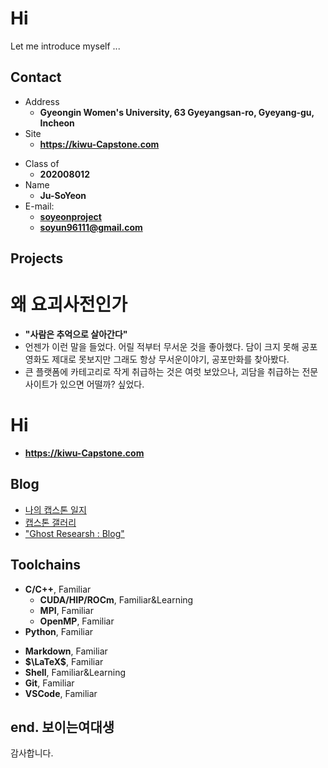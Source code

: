 # Hi 

Let me introduce myself ...

<!-- .slide -->

## Contact

- Address
  - **Gyeongin Women's University, 63 Gyeyangsan-ro, Gyeyang-gu, Incheon**
- Site
  - **<https://kiwu-Capstone.com>**

<!-- .slide vertical=true -->

- Class of
  - **202008012**
- Name
  - **Ju-SoYeon**
- E-mail:
  - **[soyeonproject](mailto:i@kiwu-Capstone.com)**
  - **[soyun96111@gmail.com](mailto:soyun96111@gmail.com)**

<!-- .slide -->

## Projects

<!-- .slide vertical=true -->

# 왜 요괴사전인가
 - **"사람은 추억으로 살아간다"**
 - 언젠가 이런 말을 들었다. 어릴 적부터 무서운 것을 좋아했다. 담이 크지 못해 공포영화도 제대로 못보지만 그래도 항상 무서운이야기, 공포만화를 찾아봤다.
 - 큰 플랫폼에 카테고리로 작게 취급하는 것은 여럿 보았으나, 괴담을 취급하는 전문 사이트가 있으면 어떨까? 싶었다.

<!-- .slide vertical=true -->

# Hi 
 - **<https://kiwu-Capstone.com>**


<!-- .slide -->

## Blog

- [나의 캡스톤 일지](https://wu-kan.cn/2022-10-30-%E6%88%91%E7%9A%84ASC%E5%86%B3%E8%B5%9B%E5%A4%8D%E7%9B%98-%E5%86%92%E9%99%A9-%E5%A4%B1%E8%AF%AF%E4%B8%8E%E7%BF%BB%E8%BD%A6/)
- [캡스톤 갤러리](https://wu-kan.cn/2022/10/30/%E4%BB%8A%E6%97%A5%E6%AD%A4%E6%97%B6%E6%89%80%E6%83%B3%E4%B9%8B%E4%BA%8B-%E4%BA%8C/)
- ["Ghost Researsh : Blog"](https://wu-kan.cn/2022/10/30/%E5%8D%81%E6%9C%88%E4%B9%9D%E6%97%A5/) 

<!-- .slide -->

## Toolchains

<!-- .slide vertical=true -->

- **C/C++**, Familiar
  - **CUDA/HIP/ROCm**, Familiar&Learning
  - **MPI**, Familiar
  - **OpenMP**, Familiar
- **Python**, Familiar

<!-- .slide vertical=true -->

- **Markdown**, Familiar
- **$\LaTeX$**, Familiar
- **Shell**, Familiar&Learning
- **Git**, Familiar
- **VSCode**, Familiar

<!-- .slide vertical=true -->

## end. 보이는여대생
감사합니다.
